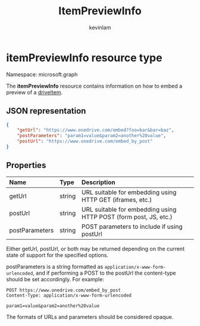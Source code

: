 ﻿---
author: kevinlam
ms.author: kevinlam
ms.date: 3/16/2018
title: ItemPreviewInfo
localization_priority: Normal
description: "The itemPreviewInfo resource contains information on how to embed a preview of a driveItem."
ms.prod: ""
doc_type: resourcePageType
---

# itemPreviewInfo resource type

Namespace: microsoft.graph

The **itemPreviewInfo** resource contains information on how to embed a preview of a [driveItem](driveitem.md).

## JSON representation

```json
{
    "getUrl": "https://www.onedrive.com/embed?foo=bar&bar=baz",
    "postParameters": "param1=value&param2=another%20value",
    "postUrl": "https://www.onedrive.com/embed_by_post"
}
```

## Properties

| Name           | Type   | Description                                                      |
| :------------- | :----- | :--------------------------------------------------------------- |
| getUrl         | string | URL suitable for embedding using HTTP GET (iframes, etc.)        |
| postUrl        | string | URL suitable for embedding using HTTP POST (form post, JS, etc.) |
| postParameters | string | POST parameters to include if using postUrl                      |

Either getUrl, postUrl, or both may be returned depending on the current state of support for the specified options.

postParameters is a string formatted as `application/x-www-form-urlencoded`, and if performing a POST to the postUrl the content-type should be set accordingly. For example:

```
POST https://www.onedrive.com/embed_by_post
Content-Type: application/x-www-form-urlencoded

param1=value&param2=another%20value
```

The formats of URLs and parameters should be considered opaque.
